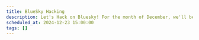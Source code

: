 ```yaml
---
title: BlueSky Hacking
description: Let's Hack on Bluesky! For the month of December, we'll be hacking around BlueSky to learn about AtProto.
scheduled_at: 2024-12-23 15:00:00
tags: []
---
```

